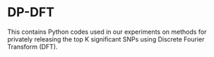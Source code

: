 # DP-DFT

This contains Python codes used in our experiments on methods for privately releasing the top K significant SNPs using Discrete Fourier Transform (DFT). 
